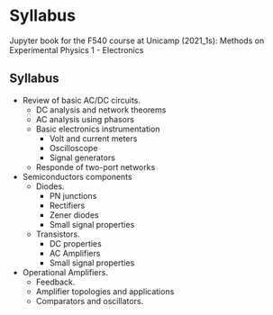 # Syllabus
Jupyter book for the F540 course at Unicamp (2021_1s): Methods on Experimental Physics 1 - Electronics


Syllabus
--------
- Review of basic AC/DC circuits.
  - DC analysis and network theorems
  - AC analysis using phasors
  - Basic electronics instrumentation
    - Volt and current meters
    - Oscilloscope
    - Signal generators
  - Responde of two-port networks
- Semiconductors components
  - Diodes. 
    - PN junctions
    - Rectifiers
    - Zener diodes
    - Small signal properties
  - Transistors.
    - DC properties
    - AC Amplifiers 
    - Small signal properties
- Operational Amplifiers. 
  - Feedback.
  - Amplifier topologies and applications
  - Comparators and oscillators. 
<!-- - Basic Analog Systems
  - Voltage regulators
  - PID controllers
  - Phase-lock loops -->
